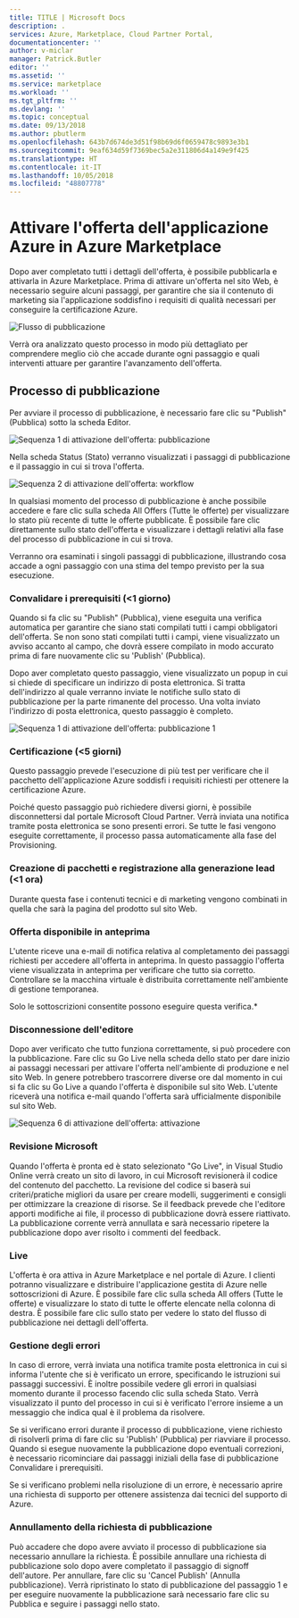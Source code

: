 ```yaml
---
title: TITLE | Microsoft Docs
description: .
services: Azure, Marketplace, Cloud Partner Portal,
documentationcenter: ''
author: v-miclar
manager: Patrick.Butler
editor: ''
ms.assetid: ''
ms.service: marketplace
ms.workload: ''
ms.tgt_pltfrm: ''
ms.devlang: ''
ms.topic: conceptual
ms.date: 09/13/2018
ms.author: pbutlerm
ms.openlocfilehash: 643b7d674de3d51f98b69d6f0659478c9893e3b1
ms.sourcegitcommit: 9eaf634d59f7369bec5a2e311806d4a149e9f425
ms.translationtype: HT
ms.contentlocale: it-IT
ms.lasthandoff: 10/05/2018
ms.locfileid: "48807778"
---
```

<a name="make-your-azure-application-offer-live-on-azure-marketplace"></a>Attivare l'offerta dell'applicazione Azure in Azure Marketplace 
===========================================================

Dopo aver completato tutti i dettagli dell'offerta, è possibile pubblicarla e attivarla in Azure Marketplace. Prima di attivare un'offerta nel sito Web, è necessario seguire alcuni passaggi, per garantire che sia il contenuto di marketing sia l'applicazione soddisfino i requisiti di qualità necessari per conseguire la certificazione Azure.

![Flusso di pubblicazione](./media/cloud-partner-portal-publish-managed-app/publish_flow.png)

Verrà ora analizzato questo processo in modo più dettagliato per comprendere meglio ciò che accade durante ogni passaggio e quali interventi attuare per garantire l'avanzamento dell'offerta.

<a name="publishing-process"></a>Processo di pubblicazione 
------------------

Per avviare il processo di pubblicazione, è necessario fare clic su \"Publish\" (Pubblica) sotto la scheda Editor.

![Sequenza 1 di attivazione dell'offerta: pubblicazione](./media/cloud-partner-portal-publish-managed-app/newOffer_managedApp_publish.png)

Nella scheda Status (Stato) verranno visualizzati i passaggi di pubblicazione e il passaggio in cui si trova l'offerta.

![Sequenza 2 di attivazione dell'offerta: workflow](./media/cloud-partner-portal-publish-managed-app/newOffer_managedApp_workflow.png)

In qualsiasi momento del processo di pubblicazione è anche possibile accedere e fare clic sulla scheda All Offers (Tutte le offerte) per visualizzare lo stato più recente di tutte le offerte pubblicate. È possibile fare clic direttamente sullo stato dell'offerta e visualizzare i dettagli relativi alla fase del processo di pubblicazione in cui si trova.

Verranno ora esaminati i singoli passaggi di pubblicazione, illustrando cosa accade a ogni passaggio con una stima del tempo previsto per la sua esecuzione.

### <a name="validate-pre-requisites-1-day"></a>Convalidare i prerequisiti (\<1 giorno) 

Quando si fa clic su \"Publish\" (Pubblica), viene eseguita una verifica automatica per garantire che siano stati compilati tutti i campi obbligatori dell'offerta. Se non sono stati compilati tutti i campi, viene visualizzato un avviso accanto al campo, che dovrà essere compilato in modo accurato prima di fare nuovamente clic su \'Publish\' (Pubblica).

Dopo aver completato questo passaggio, viene visualizzato un popup in cui si chiede di specificare un indirizzo di posta elettronica. Si tratta dell'indirizzo al quale verranno inviate le notifiche sullo stato di pubblicazione per la parte rimanente del processo. Una volta inviato l'indirizzo di posta elettronica, questo passaggio è completo.

![Sequenza 1 di attivazione dell'offerta: pubblicazione 1](./media/cloud-partner-portal-publish-managed-app/newOffer_managedApp_publish1.png)

### <a name="certification-5-days"></a>Certificazione (\<5 giorni) 

Questo passaggio prevede l'esecuzione di più test per verificare che il pacchetto dell'applicazione Azure soddisfi i requisiti richiesti per ottenere la certificazione Azure.

Poiché questo passaggio può richiedere diversi giorni, è possibile disconnettersi dal portale Microsoft Cloud Partner. Verrà inviata una notifica tramite posta elettronica se sono presenti errori. Se tutte le fasi vengono eseguite correttamente, il processo passa automaticamente alla fase del Provisioning.

### <a name="packaging-and-lead-generation-registration-1-hour"></a>Creazione di pacchetti e registrazione alla generazione lead (\<1 ora) 

Durante questa fase i contenuti tecnici e di marketing vengono combinati in quella che sarà la pagina del prodotto sul sito Web.

### <a name="offer-available-in-preview"></a>Offerta disponibile in anteprima 

L'utente riceve una e-mail di notifica relativa al completamento dei passaggi richiesti per accedere all'offerta in anteprima. In questo passaggio l'offerta viene visualizzata in anteprima per verificare che tutto sia corretto. Controllare se la macchina virtuale è distribuita correttamente nell'ambiente di gestione temporanea.

Solo le sottoscrizioni consentite possono eseguire questa verifica.\*

### <a name="publisher-sign-out"></a>Disconnessione dell'editore 

Dopo aver verificato che tutto funziona correttamente, si può procedere con la pubblicazione. Fare clic su Go Live nella scheda dello stato per dare inizio ai passaggi necessari per attivare l'offerta nell'ambiente di produzione e nel sito Web. In genere potrebbero trascorrere diverse ore dal momento in cui si fa clic su Go Live a quando l'offerta è disponibile sul sito Web. L'utente riceverà una notifica e-mail quando l'offerta sarà ufficialmente disponibile sul sito Web.

![Sequenza 6 di attivazione dell'offerta: attivazione](./media/cloud-partner-portal-publish-managed-app/newOffer_managedApp_goLive.png)

### <a name="microsoft-review"></a>Revisione Microsoft 

Quando l'offerta è pronta ed è stato selezionato \"Go Live\", in Visual Studio Online verrà creato un sito di lavoro, in cui Microsoft revisionerà il codice del contenuto del pacchetto. La revisione del codice si baserà sui criteri/pratiche migliori da usare per creare modelli, suggerimenti e consigli per ottimizzare la creazione di risorse. Se il feedback prevede che l'editore apporti modifiche ai file, il processo di pubblicazione dovrà essere riattivato. La pubblicazione corrente verrà annullata e sarà necessario ripetere la pubblicazione dopo aver risolto i commenti del feedback.

### <a name="live"></a>Live

L'offerta è ora attiva in Azure Marketplace e nel portale di Azure. I clienti potranno visualizzare e distribuire l'applicazione gestita di Azure nelle sottoscrizioni di Azure. È possibile fare clic sulla scheda All offers (Tutte le offerte) e visualizzare lo stato di tutte le offerte elencate nella colonna di destra. È possibile fare clic sullo stato per vedere lo stato del flusso di pubblicazione nei dettagli dell'offerta.

### <a name="error-handling"></a>Gestione degli errori 

In caso di errore, verrà inviata una notifica tramite posta elettronica in cui si informa l'utente che si è verificato un errore, specificando le istruzioni sui passaggi successivi. È inoltre possibile vedere gli errori in qualsiasi momento durante il processo facendo clic sulla scheda Stato. Verrà visualizzato il punto del processo in cui si è verificato l'errore insieme a un messaggio che indica qual è il problema da risolvere.

Se si verificano errori durante il processo di pubblicazione, viene richiesto di risolverli prima di fare clic su \'Publish\' (Pubblica) per riavviare il processo. Quando si esegue nuovamente la pubblicazione dopo eventuali correzioni, è necessario ricominciare dai passaggi iniziali della fase di pubblicazione Convalidare i prerequisiti.

Se si verificano problemi nella risoluzione di un errore, è necessario aprire una richiesta di supporto per ottenere assistenza dai tecnici del supporto di Azure.

### <a name="canceling-the-publishing-request"></a>Annullamento della richiesta di pubblicazione

Può accadere che dopo avere avviato il processo di pubblicazione sia necessario annullare la richiesta. È possibile annullare una richiesta di pubblicazione solo dopo avere completato il passaggio di signoff dell'autore. Per annullare, fare clic su \'Cancel Publish\' (Annulla pubblicazione). Verrà ripristinato lo stato di pubblicazione del passaggio 1 e per eseguire nuovamente la pubblicazione sarà necessario fare clic su Pubblica e seguire i passaggi nello stato.
